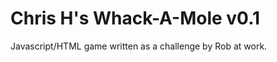 Chris H's Whack-A-Mole v0.1
===========================

Javascript/HTML game written as a challenge by Rob at work.

